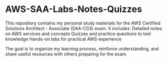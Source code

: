 # AWS-SAA-Labs-Notes-Quizzes
This repository contains my personal study materials for the AWS Certified Solutions Architect - Associate (SAA-C03) exam. It includes:
Detailed notes on AWS services and concepts
Quizzes and practice questions to test knowledge
Hands-on labs for practical AWS experience

The goal is to organize my learning process, reinforce understanding, and share useful resources with others preparing for the exam.
